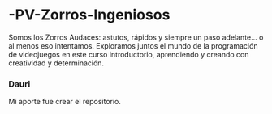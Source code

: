 # -PV-Zorros-Ingeniosos
Somos los Zorros Audaces: astutos, rápidos y siempre un paso adelante... o al menos eso intentamos. Exploramos juntos el mundo de la programación de videojuegos en este curso introductorio, aprendiendo y creando con creatividad y determinación.
### Dauri
Mi aporte fue crear el repositorio.
